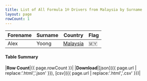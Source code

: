 ```yaml
---
title: List of All Formula 1® Drivers from Malaysia by Surname
layout: page
rowCount: 1
---
```


| Forename | Surname | Country | Flag |
|--|--|--|--|
| Alex | Yoong | [Malaysia](/f1/countries/malaysia) | 🇲🇾 |

#### Table Summary

|**Row Count**|{{ page.rowCount }}|
|**Download**|[json]({{ page.url | replace:'.html','.json' }}), [csv]({{ page.url | replace:'.html','.csv' }})|
